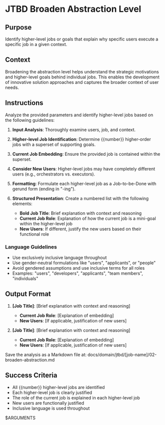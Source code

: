 # JTBD Broaden Abstraction Level

## Purpose

Identify higher-level jobs or goals that explain why specific users execute a specific job in a given context.

## Context

Broadening the abstraction level helps understand the strategic motivations and higher-level goals behind individual jobs. This enables the development of innovative solution approaches and captures the broader context of user needs.

## Instructions

Analyze the provided parameters and identify higher-level jobs based on the following guidelines:

1. **Input Analysis**: Thoroughly examine users, job, and context.

2. **Higher-level Job Identification**: Determine {{number}} higher-order jobs with a superset of supporting goals.

3. **Current Job Embedding**: Ensure the provided job is contained within the superset.

4. **Consider New Users**: Higher-level jobs may have completely different users (e.g., orchestrators vs. executors).

5. **Formatting**: Formulate each higher-level job as a Job-to-be-Done with gerund form (ending in "-ing").

6. **Structured Presentation**: Create a numbered list with the following elements:
   - **Bold Job Title**: Brief explanation with context and reasoning
   - **Current Job Role**: Explanation of how the current job is a mini-goal within the higher-level job
   - **New Users**: If different, justify the new users based on their functional role

### Language Guidelines

- Use exclusively inclusive language throughout
- Use gender-neutral formulations like "users", "applicants", or "people"
- Avoid gendered assumptions and use inclusive terms for all roles
- Examples: "users", "developers", "applicants", "team members", "individuals"

## Output Format

1. **[Job Title]**: [Brief explanation with context and reasoning]
   - **Current Job Role**: [Explanation of embedding]
   - **New Users**: [If applicable, justification of new users]

2. **[Job Title]**: [Brief explanation with context and reasoning]
   - **Current Job Role**: [Explanation of embedding]
   - **New Users**: [If applicable, justification of new users]

Save the analysis as a Markdown file at: docs/domain/jtbd/[job-name]/02-broaden-abstraction.md

## Success Criteria

- All {{number}} higher-level jobs are identified
- Each higher-level job is clearly justified
- The role of the current job is explained in each higher-level job
- New users are functionally justified
- Inclusive language is used throughout

$ARGUMENTS